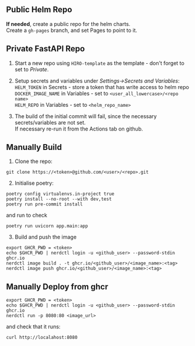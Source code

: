 ## Public Helm Repo

**If needed**, create a public repo for the helm charts.  
Create a `gh-pages` branch, and set Pages to point to it.

## Private FastAPI Repo

1. Start a new repo using `HIRO-template` as the template - don't forget to set to *Private*.

2. Setup secrets and variables under *Settings->Secrets and Variables*:   
`HELM_TOKEN` in Secrets - store a token that has write access to helm repo  
`DOCKER_IMAGE_NAME` in Variables - set to `<user_all_lowercase>/<repo name>`  
`HELM_REPO` in Variables - set to `<helm_repo_name>`

3. The build of the initial commit will fail, since the necessary secrets/variables are not set.  
If necessary re-run it from the Actions tab on github.


## Manually Build

1. Clone the repo:
```
git clone https://<token>@github.com/<user>/<repo>.git
```

2. Initialise poetry:
```
poetry config virtualenvs.in-project true
poetry install --no-root --with dev,test
poetry run pre-commit install
```
and run to check
```
poetry run uvicorn app.main:app
```

3. Build and push the image
```
export GHCR_PWD = <token>
echo $GHCR_PWD | nerdctl login -u <github_user> --password-stdin ghcr.io
nerdctl image build . -t ghcr.io/<github_user>/<image_name>:<tag>
nerdctl image push ghcr.io/<github_user>/<image_name>:<tag>
```

## Manually Deploy from ghcr

```
export GHCR_PWD = <token>
echo $GHCR_PWD | nerdctl login -u <github_user> --password-stdin ghcr.io
nerdctl run -p 8080:80 <image_url>
```
and check that it runs:
```
curl http://localahost:8080
```
